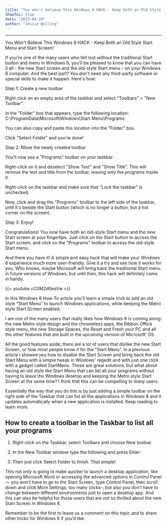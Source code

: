 ```yaml
---
title: "You won't believe this Windows 8 HACK - Keep both an Old Style Start Menu and Start Screen!"
ShowToc: true 
date: "2023-04-24"
author: "Jessie Bolling"
---
```

*****
You Won't Believe This Windows 8 HACK - Keep Both an Old Style Start Menu and Start Screen!

If you're one of the many users who felt lost without the traditional Start button and menu in Windows 8, you'll be pleased to know that you can have it all - the new Start screen and the old-style Start menu - on your Windows 8 computer. And the best part? You don't need any third-party software or special skills to make it happen. Here's how:

Step 1: Create a new toolbar

Right click on an empty area of the taskbar and select "Toolbars" > "New Toolbar".

In the "Folder" box that appears, type the following location: C:\ProgramData\Microsoft\Windows\Start Menu\Programs

You can also copy and paste this location into the "Folder" box.

Click "Select Folder" and you're done!

Step 2: Move the newly created toolbar

You'll now see a "Programs" toolbar on your taskbar.

Right-click on it and deselect "Show Text" and "Show Title". This will remove the text and title from the toolbar, leaving only the programs inside it.

Right-click on the taskbar and make sure that "Lock the taskbar" is unchecked.

Now, click and drag the "Programs" toolbar to the left side of the taskbar, until it's beside the Start button (which is no longer a button, but a hot corner on the screen).

Step 3: Enjoy!

Congratulations! You now have both an old-style Start menu and the new Start screen at your fingertips. Just click on the Start button to access the Start screen, and click on the "Programs" toolbar to access the old-style Start menu.

And there you have it! A simple and easy hack that will make your Windows 8 experience much more user-friendly. Give it a try and see how it works for you. Who knows, maybe Microsoft will bring back the traditional Start menu in future versions of Windows, but until then, this hack will definitely come in handy.

{{< youtube cC0M2d0esVw >}} 



In this Windows 8 How-To article you’ll learn a simple trick to add an old style “Start Menu” to launch Windows applications, while keeping the Metro style Start Screen enabled. 
 
I am one of the many users that really likes how Windows 8 is coming along: the new Metro style design and the chromeless apps, the Ribbon Office style menu, the new Storage Spaces, the Reset and Fresh your PC and all the other features that are built in the upcoming version of Microsoft’ OS.
 
All the good features aside, there are a lot of users that dislike the new Start Screen, or how most people know it for the “Start Menu”. In a previous article I showed you how to disable the Start Screen and bring back the old Start Menu with a simple tweak in Windows’ regedit and with just one click with a gadget called StartMenu. These are great solutions, but what about having an old style like Start Menu that can list all your programs without having to leave the Windows desktop and keeping the Metro style Start Screen at the same time? I think that this can be compelling to many users.
 
Essentially the way that you do this is by just adding a simple toolbar on the right side of the Taskbar that can list all the applications in Windows 8 and it updates automatically when a new application is installed. Keep reading to learn more.
 
## How to create a toolbar in the Taskbar to list all your programs
 
1. Right-click on the Taskbar, select Toolbars and choose New toolbar. 
 

 
2. In the New Toolbar window type the following and press Enter:
 
3. Then just click Select Folder to finish. That simple!
 
This not only is going to make quicker to launch a desktop application, like opening Microsoft Word or accessing the advanced options in Control Panel — you won’t have to go to the Start Screen, type Control Panel, then scroll down and click More Settings; too many clicks–, but also you don’t have to change between different environments just to open a desktop app. And this can also be helpful for those users that are not so thrilled about the new Start Screen in Windows 8.
 
Remember to be the first to leave us a comment on this topic and to share other tricks for Windows 8 if you’d like.




